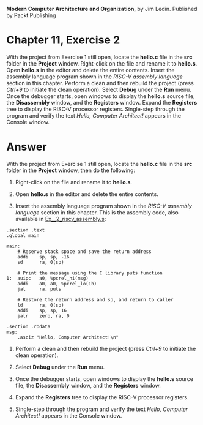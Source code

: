 __Modern Computer Architecture and Organization__, by Jim Ledin. Published by Packt Publishing
# Chapter 11, Exercise 2

With the project from Exercise 1 still open, locate the **hello.c** file in the **src** folder in the **Project** window. Right-click on the file and rename it to **hello.s**. Open **hello.s** in the editor and delete the entire contents. Insert the assembly language program shown in the *RISC-V assembly language* section in this chapter. Perform a clean and then rebuild the project (press *Ctrl+9* to initiate the clean operation). Select **Debug** under the **Run** menu. Once the debugger starts, open windows to display the **hello.s** source file, the **Disassembly** window, and the **Registers** window. Expand the **Registers** tree to display the RISC-V processor registers. Single-step through the program and verify the text *Hello, Computer Architect!* appears in the Console window.


# Answer
With the project from Exercise 1 still open, locate the **hello.c** file in the **src** folder in the **Project** window, then do the following:

1. Right-click on the file and rename it to **hello.s**.

1. Open **hello.s** in the editor and delete the entire contents.

1. Insert the assembly language program shown in the *RISC-V assembly language* section in this chapter. This is the assembly code, also available in [Ex__2_riscv_assembly.s](src/Ex__2_riscv_assembly.s):

```
.section .text
.global main

main:
    # Reserve stack space and save the return address
    addi    sp, sp, -16
    sd      ra, 0(sp)

    # Print the message using the C library puts function
1:  auipc   a0, %pcrel_hi(msg)
    addi    a0, a0, %pcrel_lo(1b)
    jal     ra, puts

    # Restore the return address and sp, and return to caller
    ld      ra, 0(sp)
    addi    sp, sp, 16
    jalr    zero, ra, 0

.section .rodata
msg:
    .asciz "Hello, Computer Architect!\n"
```

1. Perform a clean and then rebuild the project (press *Ctrl+9* to initiate the clean operation).

1. Select **Debug** under the **Run** menu.

1. Once the debugger starts, open windows to display the **hello.s** source file, the **Disassembly** window, and the **Registers** window.

1. Expand the **Registers** tree to display the RISC-V processor registers.

1. Single-step through the program and verify the text *Hello, Computer Architect!* appears in the Console window.
